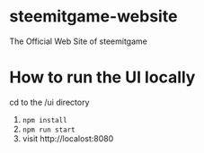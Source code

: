 # steemitgame-website
The Official Web Site of steemitgame



# How to run the UI locally
cd to the /ui directory  
1. `npm install`  
2. `npm run start`  
3. visit http://localost:8080
